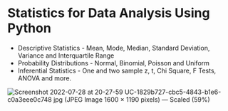 # Statistics for Data Analysis Using Python

* Descriptive Statistics - Mean, Mode, Median, Standard Deviation, Variance and Interquartile Range
* Probability Distributions - Normal, Binomial, Poisson and Uniform
* Inferential Statistics - One and two sample z, t, Chi Square, F Tests, ANOVA and more.

![Screenshot 2022-07-28 at 20-27-59 UC-1829b727-cbc5-4843-b1e6-c0a3eee0c748 jpg (JPEG Image 1600 × 1190 pixels) — Scaled (59%)](https://user-images.githubusercontent.com/75258625/181609410-445afcb0-0b65-4fb0-9c79-8e7ee52d258a.png) 

